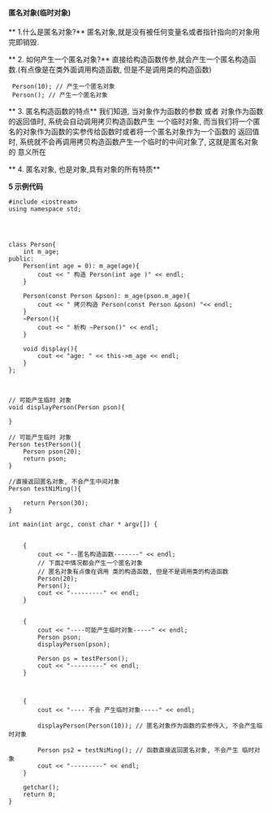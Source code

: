 #### 匿名对象(临时对象)

** 1.什么是匿名对象?**
 匿名对象,就是没有被任何变量名或者指针指向的对象用完即销毁.
 
** 2. 如何产生一个匿名对象?**
 直接给构造函数传参,就会产生一个匿名构造函数.(有点像是在类外面调用构造函数, 但是不是调用类的构造函数)
```
 Person(10); // 产生一个匿名对象
 Person(); // 产生一个匿名对象
```
 
** 3. 匿名构造函数的特点**
 我们知道, 当对象作为函数的参数 或者 对象作为函数的返回值时, 系统会自动调用拷贝构造函数产生
 一个临时对象, 而当我们将一个匿名的对象作为函数的实参传给函数时或者将一个匿名对象作为一个函数的
 返回值时, 系统就不会再调用拷贝构造函数产生一个临时的中间对象了, 这就是匿名对象的 意义所在
 
** 4. 匿名对象, 也是对象,具有对象的所有特质**


**5 示例代码**

```
#include <iostream>
using namespace std;




class Person{
    int m_age;
public:
    Person(int age = 0): m_age(age){
        cout << " 构造 Person(int age )" << endl;
    }
    
    Person(const Person &pson): m_age(pson.m_age){
        cout << " 拷贝构造 Person(const Person &pson) "<< endl;
    }
    ~Person(){
        cout << " 析构 ~Person()" << endl;
    }
    
    void display(){
        cout << "age: " << this->m_age << endl;
    }
};



// 可能产生临时 对象
void displayPerson(Person pson){
    
}

// 可能产生临时 对象
Person testPerson(){
    Person pson(20);
    return pson;
}

//直接返回匿名对象, 不会产生中间对象
Person testNiMing(){
    
    return Person(30);
}

int main(int argc, const char * argv[]) {
   
    
    {
        cout << "--匿名构造函数-------" << endl;
        // 下面2中情况都会产生一个匿名对象
        // 匿名对象有点像在调用 类的构造函数, 但是不是调用类的构造函数
        Person(20);
        Person();
        cout << "---------" << endl;
    }
    
    
    {
        cout << "----可能产生临时对象-----" << endl;
        Person pson;
        displayPerson(pson);
        
        Person ps = testPerson();
        cout << "---------" << endl;
    }
   
    

    {
        cout << "---- 不会 产生临时对象-----" << endl;
        
        displayPerson(Person(10)); // 匿名对象作为函数的实参传入, 不会产生临时对象
        
        Person ps2 = testNiMing(); // 函数直接返回匿名对象, 不会产生 临时对象
        cout << "---------" << endl;
    }

    getchar();
    return 0;
}

```